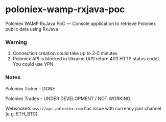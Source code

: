 # poloniex-wamp-rxjava-poc
Poloniex WAMP RxJava PoC — Сonsole application to retrieve Poloniex public data using RxJava

### Warning
1. Connection creation could take up to 3-5 minutes
2. Poloniex API is blocked in Ukraine (API return 403 HTTP status code). You could use VPN

### Notes
Poloniex Ticker - DONE

Poloniex Trades - UNDER DEVELOPMENT / NOT WORKING. 

Websockets `wss://api.poloniex.com` has issue with currency pair channel (e.g. ETH_BTC)
